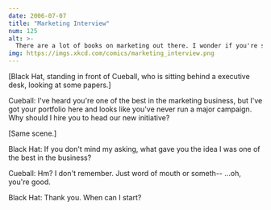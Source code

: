 ```yaml
---
date: 2006-07-07
title: "Marketing Interview"
num: 125
alt: >-
  There are a lot of books on marketing out there. I wonder if you're safest just buying the most popular one.
img: https://imgs.xkcd.com/comics/marketing_interview.png
---
```

[Black Hat, standing in front of Cueball, who is sitting behind a executive desk, looking at some papers.]

Cueball: I've heard you're one of the best in the marketing business, but I've got your portfolio here and looks like you've never run a major campaign. Why should I hire you to head our new initiative?

[Same scene.]

Black Hat: If you don't mind my asking, what gave you the idea I was one of the best in the business?

Cueball: Hm? I don't remember. Just word of mouth or someth-- ...oh, you're good.

Black Hat: Thank you. When can I start?